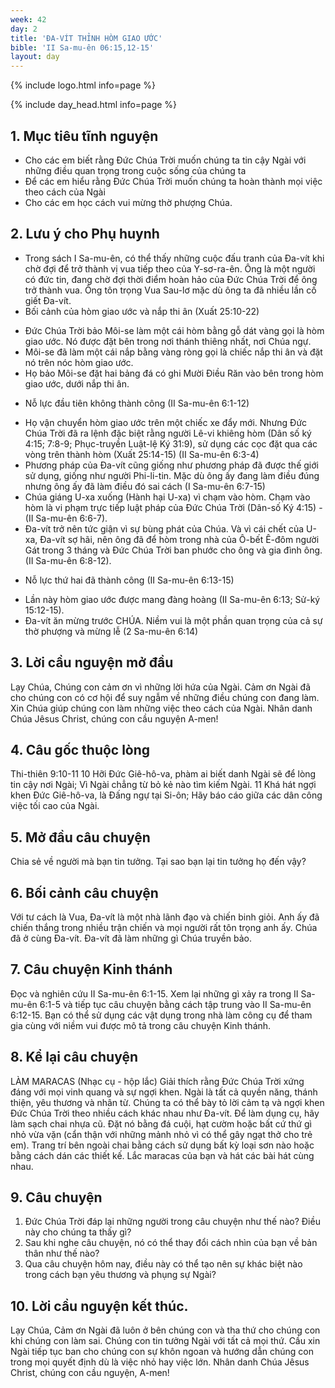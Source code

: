 ```yaml
---
week: 42
day: 2
title: 'ĐA-VÍT THỈNH HÒM GIAO ƯỚC'
bible: 'II Sa-mu-ên 06:15,12-15'
layout: day
---
```



{% include logo.html info=page %}

{% include day_head.html info=page %}

## 1. Mục tiêu tĩnh nguyện
- Cho các em biết rằng Đức Chúa Trời muốn chúng ta tin cậy Ngài với những điều quan trọng trong cuộc sống của chúng ta
- Để các em hiểu rằng Đức Chúa Trời muốn chúng ta hoàn thành mọi việc theo cách của Ngài
- Cho các em học cách vui mừng thờ phượng Chúa.

## 2. Lưu ý cho Phụ huynh
* Trong sách I Sa-mu-ên, có thể thấy những cuộc đấu tranh của Đa-vít khi chờ đợi để trở thành vị vua tiếp theo của Y-sơ-ra-ên. Ông là một người có đức tin, đang chờ đợi thời điểm hoàn hảo của Đức Chúa Trời để ông trở thành vua. Ông tôn trọng Vua Sau-lơ mặc dù ông ta đã nhiều lần cố giết Đa-vít.
* Bối cảnh của hòm giao ước và nắp thi ân (Xuất 25:10-22)
- Đức Chúa Trời bảo Môi-se làm một cái hòm bằng gỗ dát vàng gọi là hòm giao ước. Nó được đặt bên trong nơi thánh thiêng nhất, nơi Chúa ngự.
- Môi-se đã làm một cái nắp bằng vàng ròng gọi là chiếc nắp thi ân và đặt nó trên nóc hòm giao ước.
- Họ bảo Môi-se đặt hai bảng đá có ghi Mười Điều Răn vào bên trong hòm giao ước, dưới nắp thi ân.
* Nỗ lực đầu tiên không thành công (II Sa-mu-ên 6:1-12)
- Họ vận chuyển hòm giao ước trên một chiếc xe đẩy mới. Nhưng Đức Chúa Trời đã ra lệnh đặc biệt rằng người Lê-vi khiêng hòm (Dân số ký 4:15; 7:8-9; Phục-truyền Luật-lệ Ký 31:9), sử dụng các cọc đặt qua các vòng trên thành hòm (Xuất 25:14-15) (II Sa-mu-ên 6:3-4)
- Phương pháp của Đa-vít cũng giống như phương pháp đã được thế giới sử dụng, giống như người Phi-li-tin. Mặc dù ông ấy đang làm điều đúng nhưng ông ấy đã làm điều đó sai cách (I Sa-mu-ên 6:7-15)
- Chúa giáng U-xa xuống  (Hành hại U-xa) vì chạm vào hòm. Chạm vào hòm là vi phạm trực tiếp luật pháp của Đức Chúa Trời (Dân-số Ký 4:15) - (II Sa-mu-ên 6:6-7).
- Đa-vít trở nên tức giận vì sự bùng phát của Chúa. Và vì cái chết của U-xa, Đa-vít sợ hãi, nên ông đã để hòm trong nhà của Ô-bết Ê-đôm người Gát trong 3 tháng và Đức Chúa Trời ban phước cho ông và gia đình ông. (II Sa-mu-ên 6:8-12).
* Nỗ lực thứ hai đã thành công (II Sa-mu-ên 6:13-15)
- Lần này hòm giao ước được mang đàng hoàng (II Sa-mu-ên 6:13; Sử-ký 15:12-15).
- Đa-vít ăn mừng trước CHÚA. Niềm vui là một phần quan trọng của cả sự thờ phượng và mừng lễ (2 Sa-mu-ên 6:14)

## 3. Lời cầu nguyện mở đầu
Lạy Chúa, Chúng con cảm ơn vì những lời hứa của Ngài. Cảm ơn Ngài đã cho chúng con có cơ hội để suy ngẫm về những điều chúng con đang làm. Xin Chúa giúp chúng con làm những việc theo cách của Ngài.  Nhân danh Chúa Jêsus Christ, chúng con cầu nguyện A-men!



## 4. Câu gốc thuộc lòng
Thi-thiên 9:10-11
 10 Hỡi Đức Giê-hô-va, phàm ai biết danh Ngài sẽ để lòng tin cậy nơi Ngài; Vì Ngài chẳng từ bỏ kẻ nào tìm kiếm Ngài. 11 Khá hát ngợi khen Đức Giê-hô-va, là Đấng ngự tại Si-ôn; Hãy báo cáo giữa các dân công việc tối cao của Ngài.

## 5. Mở đầu câu chuyện
Chia sẻ về người mà bạn tin tưởng. Tại sao bạn lại tin tưởng họ đến vậy?

## 6. Bối cảnh câu chuyện
Với tư cách là Vua, Đa-vít là một nhà lãnh đạo và chiến binh giỏi. Anh ấy đã chiến thắng trong nhiều trận chiến và mọi người rất tôn trọng anh ấy. Chúa đã ở cùng Đa-vít. Đa-vít đã làm những gì Chúa truyền bảo.

## 7. Câu chuyện Kinh thánh
Đọc và nghiên cứu II Sa-mu-ên 6:1-15. Xem lại những gì xảy ra trong II Sa-mu-ên 6:1-5 và tiếp tục câu chuyện bằng cách tập trung vào II Sa-mu-ên 6:12-15. Bạn có thể sử dụng các vật dụng trong nhà làm công cụ để tham gia cùng với niềm vui được mô tả trong câu chuyện Kinh thánh.

## 8. Kể lại câu chuyện
LÀM MARACAS (Nhạc cụ - hộp lắc)
Giải thích rằng Đức Chúa Trời xứng đáng với mọi vinh quang và sự ngợi khen. Ngài là tất cả quyền năng, thánh thiện, yêu thương và nhân từ. Chúng ta có thể bày tỏ lời cảm tạ và ngợi khen Đức Chúa Trời theo nhiều cách khác nhau như Đa-vít. Để làm dụng cụ, hãy làm sạch chai nhựa cũ. Đặt nó bằng đá cuội, hạt cườm hoặc bất cứ thứ gì nhỏ vừa vặn (cẩn thận với những mảnh nhỏ vì có thể gây ngạt thở cho trẻ em). Trang trí bên ngoài chai bằng cách sử dụng bất kỳ loại sơn nào hoặc bằng cách dán các thiết kế. Lắc maracas của bạn và hát các bài hát cùng nhau.


## 9. Câu chuyện
1. Đức Chúa Trời đáp lại những người trong câu chuyện như thế nào? Điều này cho chúng ta thấy gì?
2. Sau khi nghe câu chuyện, nó có thể thay đổi cách nhìn của bạn về bản thân như thế nào?
3. Qua câu chuyện hôm nay, điều này có thể tạo nên sự khác biệt nào trong cách bạn yêu thương và phụng sự Ngài?

## 10. Lời cầu nguyện kết thúc.
Lạy Chúa, Cảm ơn Ngài đã luôn ở bên chúng con và tha thứ cho chúng con khi chúng con làm sai. Chúng con tin tưởng Ngài với tất cả mọi thứ. Cầu xin Ngài tiếp tục ban cho chúng con sự khôn ngoan và hướng dẫn chúng con trong mọi quyết định dù là việc nhỏ hay việc lớn. Nhân danh Chúa Jêsus Christ, chúng con cầu nguyện, A-men!